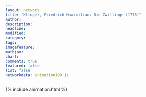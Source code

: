 ```yaml
---
layout: network
title: "Klinger, Friedrich Maximilian: Die Zwillinge (1776)"
author:
description:
headline:
modified:
category:
tags:
imagefeature: 
mathjax: 
chart: 
comments: true
featured: false
list: false
networkdata: animation190.js
---
```

{% include animation.html %}
